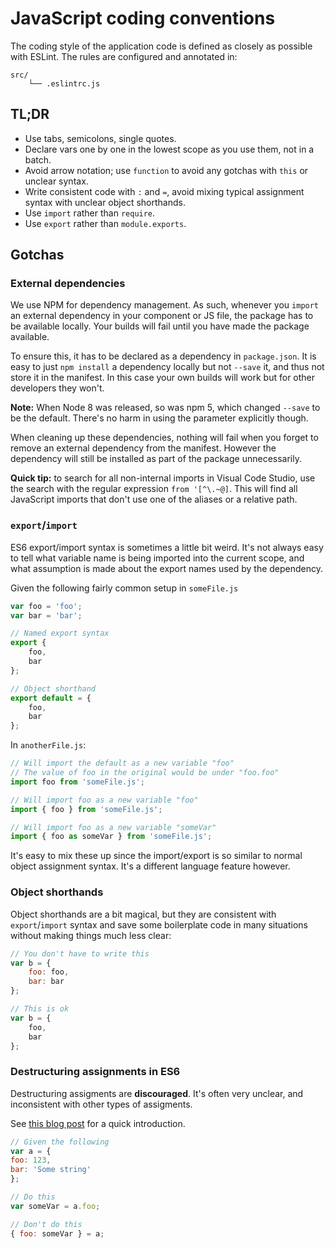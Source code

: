 
# JavaScript coding conventions

The coding style of the application code is defined as closely as possible with ESLint. The rules are configured and annotated in:

```
src/
	└── .eslintrc.js
```

## TL;DR

- Use tabs, semicolons, single quotes.
- Declare vars one by one in the lowest scope as you use them, not in a batch.
- Avoid arrow notation; use `function` to avoid any gotchas with `this` or unclear syntax.
- Write consistent code with `:` and `=`, avoid mixing typical assignment syntax with unclear object shorthands.
- Use `import` rather than `require`.
- Use `export` rather than `module.exports`.

## Gotchas

### External dependencies

We use NPM for dependency management. As such, whenever you `import` an external dependency in your component or JS file, the package has to be available locally. Your builds will fail until you have made the package available.

To ensure this, it has to be declared as a dependency in `package.json`. It is easy to just `npm install` a dependency locally but not `--save` it, and thus not store it in the manifest. In this case your own builds will work but for other developers they won't.

**Note:** When Node 8 was released, so was npm 5, which changed `--save` to be the default. There's no harm in using the parameter explicitly though.

When cleaning up these dependencies, nothing will fail when you forget to remove an external dependency from the manifest. However the dependency will still be installed as part of the package unnecessarily.

**Quick tip:** to search for all non-internal imports in Visual Code Studio, use the search with the regular expression `from '[^\.~@]`. This will find all JavaScript imports that don't use one of the aliases or a relative path.

### `export`/`import`

ES6 export/import syntax is sometimes a little bit weird. It's not always easy to tell what variable name is being imported into the current scope, and what assumption is made about the export names used by the dependency.

Given the following fairly common setup in `someFile.js`

```js
var foo = 'foo';
var bar = 'bar';

// Named export syntax
export {
	foo,
	bar
};

// Object shorthand
export default = {
	foo,
	bar
};
```

In `anotherFile.js`:

```js
// Will import the default as a new variable "foo"
// The value of foo in the original would be under "foo.foo"
import foo from 'someFile.js';

// Will import foo as a new variable "foo"
import { foo } from 'someFile.js';

// Will import foo as a new variable "someVar"
import { foo as someVar } from 'someFile.js';
```

It's easy to mix these up since the import/export is so similar to normal object assignment syntax. It's a different language feature however.

### Object shorthands

Object shorthands are a bit magical, but they are consistent with `export`/`import` syntax and save some boilerplate code in many situations without making things much less clear:

```js
// You don't have to write this
var b = {
	foo: foo,
	bar: bar
};

// This is ok
var b = {
	foo,
	bar
};
```

### Destructuring assignments in ES6

Destructuring assigments are **discouraged**. It's often very unclear, and inconsistent with other types of assigments.

See [this blog post](http://teeohhem.com/why-destructuring-is-a-terrible-idea-in-es6/) for a quick introduction.

```js
// Given the following
var a = {
foo: 123,
bar: 'Some string'
};

// Do this
var someVar = a.foo;

// Don't do this
{ foo: someVar } = a;
```
